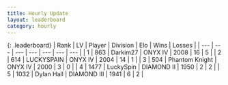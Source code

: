 ```yaml
---
title: Hourly Update
layout: leaderboard
category: hourly
---
```


{: .leaderboard}
| Rank | LV | Player | Division | Elo | Wins | Losses |
| --- | --- | --- | --- | --- | --- | --- |
| <span data-change="1">1</span> | 863 | <span title="ID: 694036">Darkim27</span> | ONYX IV | <span data-change="12">2008</span> | <span data-change="1">16</span> | <span data-change="0">5</span> |
| <span data-change="-1">2</span> | 614 | <span title="ID: 623829">LUCKYSPAIN</span> | ONYX IV | <span data-change="0">2004</span> | <span data-change="0">14</span> | <span data-change="0">1</span> |
| <span data-change="-">3</span> | 504 | <span title="ID: 742939">Phantom Knight</span> | ONYX IV | <span data-change="-">2000</span> | <span data-change="-">3</span> | <span data-change="-">0</span> |
| <span data-change="-1">4</span> | 1477 | <span title="ID: 498412">LuckySpin</span> | DIAMOND II | <span data-change="-7">1950</span> | <span data-change="0">2</span> | <span data-change="1">2</span> |
| <span data-change="10">5</span> | 1032 | <span title="ID: 174294">Dylan Hall</span> | DIAMOND III | <span data-change="66">1941</span> | <span data-change="6">6</span> | <span data-change="1">2</span> |